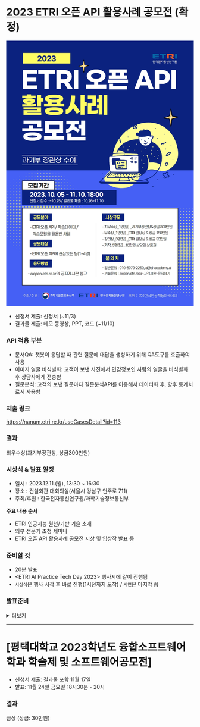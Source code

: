 # [2023 ETRI 오픈 API 활용사례 공모전](https://aiopen.etri.re.kr/viewNotice?id=114) (확정)
![Alt text](/이미지/ETRI.png)

- 신청서 제출: 신청서 (~11/3)
- 결과물 제출: 데모 동영상, PPT, 코드 (~11/10)

### API 적용 부분
- 문서QA: 챗봇이 응답할 때 관련 질문에 대답을 생성하기 위해 QA도구를 호출하여 사용
- 이미지 얼굴 비식별화: 고객이 보낸 사진에서 민감정보인 사람의 얼굴을 비식별화 후 상담사에게 전송함
- 질문분석: 고객의 보낸 질문마다 질문분석API를 이용해서 데이터화 후, 향후 통계치로서 사용함

### 제출 링크
https://nanum.etri.re.kr/useCasesDetail?id=113

### 결과
최우수상(과기부장관상, 상금300만원)

### 시상식 & 발표 일정
- 일시 : 2023.12.11.(월), 13:30 ~ 16:30
- 장소 : 건설회관 대회의실(서울시 강남구 언주로 711)
- 주최/후원 : 한국전자통신연구원/과학기술정보통신부

**주요 내용 순서**  

- ETRI 인공지능 원천/기반 기술 소개
- 외부 전문가 초청 세미나
- ETRI 오픈 API 활용사례 공모전 시상 및 입상작 발표 등

### 준비할 것

- 20분 발표
- <ETRI AI Practice Tech Day 2023> 행사시에 같이 진행됨
- `시상식`은 행사 시작 후 바로 진행(1시전까지 도착) / `시연`은 마지막 쯤

### 발표준비
<details>
<summary>더보기</summary>

    **시간**

    - 소은: 6분
    - 정한: 4분 (ppt 영상 재생 x)
    - 시연: 5분

    **시연방법**

    - 텍스트: 영상재생 (시연이 어려우므로)
    - 음성: 직접 시연 (빠름)

    **발표순서**

    1. 소은: 음성 기능 전까지
    2. 정한: 음성부터 마무리 -> 시연 (상황 판단: 직접 vs 영상)
    3. QnA (필요시 기술 페이지 참조)
    4. 끝

    **Q n A**

    필요시 뒤의 기술구현 페이지를 보여주면서 하기

    1. 만약 API가 동작하지 않으면?

    향후계획에 쓰기

    2. 인터넷 검색에 대한 신뢰성

    특정 도메인 내 검색으로 확보 가능

    3. 감정분석 및 필터링 정확성 확인

    감정분석 및 부정표현 필터의 정확성과 효과에 대한 성능평가와 운영 중 정확성 테스트가 필요.

    - 이중 필터링
    - 국산화 (KoBERT + 국내 감정 데이터)

    4. 음성 통화 품질과 신뢰성: 음성 통화의 품질과 변환 정확성에 대한 신뢰성을 고려하고, 발생 가능한 문제에 대한 대응책 확인.

    - webRTC

    5. 개인정보 보호 및 안전성: 대화 정보의 개인정보 보호 및 안전한 처리 방침 확인, 법적 준수 여부 파악.

    - 각 회사에서 사용을 가정: 개인정보도 회사 처리 방침에 따라 설정

    6. API 라이센스 및 이용료: 사용한 API의 라이센스, 이용료, 사용 제한 등에 대한 사항 파악.

    - ChatGPT의 API 이용이 실제 인건비와 비교해야 함 (분담 능력)
    - 국내 회사의 언어모델과 협약
    - 무료 오픈소스 언어모델 활용 (LLaMa)

    7. 시장 적합성과 확장 가능성: 프로젝트의 상용화 및 다른 시장 적용 가능성에 대한 전략과 확장성 있는 아키텍처 확인.

    - 사례로 필요성 부각
    - 각 기능(부정표현 필터링,챗봇 서비스)을 API로 제공

    8. 사용자 피드백 및 개선 계획: 사용자 피드백 수집 및 시스템 개선 계획에 대한 전략 확인.

    - 챗봇: 피드백을 통한 챗봇 프롬프트와 도구추가로 맞춤형으로 지속적 개선 가능
    - 통계: 피드백을 활용해 주요 민원을 분석해서 미리 발생할 민원을 예측하는 서비스 제공

    9. 법적 측면과 윤리 문제: 악성 민원과 관련된 상담 시스템의 법적, 윤리적 문제에 대한 대응책과 규정 준수 확인.

    - 각 회사 정책에 따라 다름

    10. 챗봇 응답속도

    - 상담사의 작업 속도와 상대적으로 빠름을 강조
    - 스트리밍 사용해서 한 단어가 생성될 때마다 응답 받기 가능 (음성에도 같이 적용가능)

    **대비책**

    - 구글 드라이브(https://shorturl.at/mvwH9)의 자료 사용
    - 시연영상은 텍스트 + 음성 모두 준비하기

    **기타**

    - 부서연결: "교무부", "학생부", "입학부" 중으로 연결됨 (챗봇)
    - 포인트: 긍정적일 수록 높고, 부정적일 수 록 낮음
    - 이태규 교수님 피드백 얻음
    - 질문분석 API는 사용자의 질문들을 데이터로 저장해 통계질문분석

</details>

---

# [평택대학교 2023학년도 융합소프트웨어학과 학술제 및 소프트웨어공모전]
- 신청서 제출: 결과물 포함 11월 17일
- 발표: 11월 24일 금요일 18시30분 - 20시


### 결과
금상 (상금: 30만원)